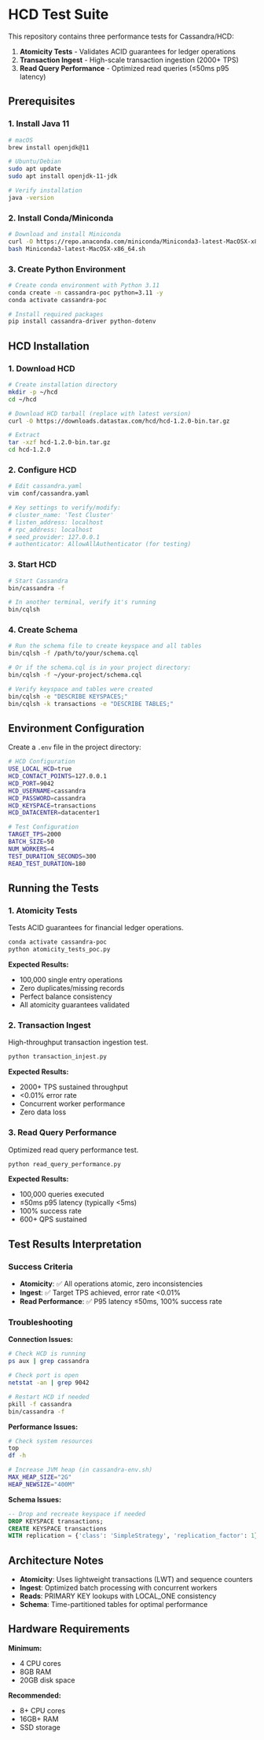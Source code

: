 # HCD Test Suite

This repository contains three performance tests for Cassandra/HCD:
1. **Atomicity Tests** - Validates ACID guarantees for ledger operations
2. **Transaction Ingest** - High-scale transaction ingestion (2000+ TPS)  
3. **Read Query Performance** - Optimized read queries (≤50ms p95 latency)

## Prerequisites

### 1. Install Java 11
```bash
# macOS
brew install openjdk@11

# Ubuntu/Debian
sudo apt update
sudo apt install openjdk-11-jdk

# Verify installation
java -version
```

### 2. Install Conda/Miniconda
```bash
# Download and install Miniconda
curl -O https://repo.anaconda.com/miniconda/Miniconda3-latest-MacOSX-x86_64.sh
bash Miniconda3-latest-MacOSX-x86_64.sh
```

### 3. Create Python Environment
```bash
# Create conda environment with Python 3.11
conda create -n cassandra-poc python=3.11 -y
conda activate cassandra-poc

# Install required packages
pip install cassandra-driver python-dotenv
```

## HCD Installation

### 1. Download HCD
```bash
# Create installation directory
mkdir -p ~/hcd
cd ~/hcd

# Download HCD tarball (replace with latest version)
curl -O https://downloads.datastax.com/hcd/hcd-1.2.0-bin.tar.gz

# Extract
tar -xzf hcd-1.2.0-bin.tar.gz
cd hcd-1.2.0
```

### 2. Configure HCD
```bash
# Edit cassandra.yaml
vim conf/cassandra.yaml

# Key settings to verify/modify:
# cluster_name: 'Test Cluster'
# listen_address: localhost
# rpc_address: localhost
# seed_provider: 127.0.0.1
# authenticator: AllowAllAuthenticator (for testing)
```

### 3. Start HCD
```bash
# Start Cassandra
bin/cassandra -f

# In another terminal, verify it's running
bin/cqlsh
```

### 4. Create Schema
```bash
# Run the schema file to create keyspace and all tables
bin/cqlsh -f /path/to/your/schema.cql

# Or if the schema.cql is in your project directory:
bin/cqlsh -f ~/your-project/schema.cql

# Verify keyspace and tables were created
bin/cqlsh -e "DESCRIBE KEYSPACES;"
bin/cqlsh -k transactions -e "DESCRIBE TABLES;"
```

## Environment Configuration

Create a `.env` file in the project directory:

```bash
# HCD Configuration
USE_LOCAL_HCD=true
HCD_CONTACT_POINTS=127.0.0.1
HCD_PORT=9042
HCD_USERNAME=cassandra
HCD_PASSWORD=cassandra
HCD_KEYSPACE=transactions
HCD_DATACENTER=datacenter1

# Test Configuration
TARGET_TPS=2000
BATCH_SIZE=50
NUM_WORKERS=4
TEST_DURATION_SECONDS=300
READ_TEST_DURATION=180
```

## Running the Tests

### 1. Atomicity Tests
Tests ACID guarantees for financial ledger operations.

```bash
conda activate cassandra-poc
python atomicity_tests_poc.py
```

**Expected Results:**
- 100,000 single entry operations
- Zero duplicates/missing records
- Perfect balance consistency
- All atomicity guarantees validated

### 2. Transaction Ingest
High-throughput transaction ingestion test.

```bash
python transaction_injest.py
```

**Expected Results:**
- 2000+ TPS sustained throughput
- <0.01% error rate
- Concurrent worker performance
- Zero data loss

### 3. Read Query Performance
Optimized read query performance test.

```bash
python read_query_performance.py
```

**Expected Results:**
- 100,000 queries executed
- ≤50ms p95 latency (typically <5ms)
- 100% success rate
- 600+ QPS sustained

## Test Results Interpretation

### Success Criteria
- **Atomicity**: ✅ All operations atomic, zero inconsistencies
- **Ingest**: ✅ Target TPS achieved, error rate <0.01%
- **Read Performance**: ✅ P95 latency ≤50ms, 100% success rate

### Troubleshooting

**Connection Issues:**
```bash
# Check HCD is running
ps aux | grep cassandra

# Check port is open
netstat -an | grep 9042

# Restart HCD if needed
pkill -f cassandra
bin/cassandra -f
```

**Performance Issues:**
```bash
# Check system resources
top
df -h

# Increase JVM heap (in cassandra-env.sh)
MAX_HEAP_SIZE="2G"
HEAP_NEWSIZE="400M"
```

**Schema Issues:**
```sql
-- Drop and recreate keyspace if needed
DROP KEYSPACE transactions;
CREATE KEYSPACE transactions 
WITH replication = {'class': 'SimpleStrategy', 'replication_factor': 1};
```

## Architecture Notes

- **Atomicity**: Uses lightweight transactions (LWT) and sequence counters
- **Ingest**: Optimized batch processing with concurrent workers  
- **Reads**: PRIMARY KEY lookups with LOCAL_ONE consistency
- **Schema**: Time-partitioned tables for optimal performance

## Hardware Requirements

**Minimum:**
- 4 CPU cores
- 8GB RAM
- 20GB disk space

**Recommended:**
- 8+ CPU cores
- 16GB+ RAM
- SSD storage
